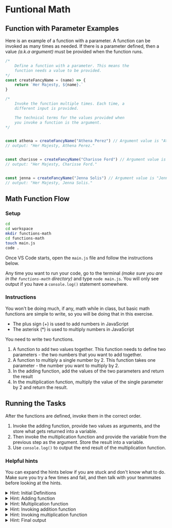 # Funtional Math

## Function with Parameter Examples

Here is an example of a function with a parameter. A function can be invoked as many times as needed. If there is a parameter defined, then a value _(a.k.a argument)_ must be provided when the function runs.

```js
/*
    Define a function with a parameter. This means the
    function needs a value to be provided.
*/
const createFancyName = (name) => {
    return `Her Majesty, ${name}.`
}

/*
    Invoke the function multiple times. Each time, a
    different input is provided.

    The technical terms for the values provided when
    you invoke a function is the argument.
*/


const athena = createFancyName("Athena Perez") // Argument value is "Athena Perez"
// output: "Her Majesty, Athena Perez."


const charisse = createFancyName("Charisse Ford") // Argument value is "Charisse Ford"
// output: "Her Majesty, Charisse Ford."


const jenna = createFancyName("Jenna Solis") // Argument value is "Jenna Solis"
// output: "Her Majesty, Jenna Solis."
```

## Math Function Flow

### Setup

```sh
cd
cd workspace
mkdir functions-math
cd functions-math
touch main.js
code .
```

Once VS Code starts, open the `main.js` file and follow the instructions below.

Any time you want to run your code, go to the terminal _(make sure you are in the `functions-math` directory)_ and type `node main.js`. You will only see output if you have a `console.log()` statement somewhere.

### Instructions

You won't be doing much, if any, math while in class, but basic math functions are simple to write, so you will be doing that in this exercise.

* The plus sign (+) is used to add numbers in JavaScript
* The asterisk (*) is used to multiply numbers in JavaScript

You need to write two functions.

1. A function to add two values together. This function needs to define two parameters - the two numbers that you want to add together.
2. A function to multiply a single number by 2. This function takes one parameter - the number you want to multiply by 2.
3. In the adding function, add the values of the two parameters and return the result
4. In the multiplication function, multiply the value of the single parameter by 2 and return the result.

## Running the Tasks

After the functions are defined, invoke them in the correct order.

1. Invoke the adding function, provide two values as arguments, and the store what gets returned into a variable.
2. Then invoke the multiplication function and provide the variable from the previous step as the argument. Store the result into a variable.
3. Use `console.log()` to output the end result of the multiplication function.


### Helpful hints

You can expand the hints below if you are stuck and don't know what to do. Make sure you try a few times and fail, and then talk with your teammates before looking at the hints.

<details>
    <summary>Hint: Initial Definitions</summary>

    const add = (firstNumber, secondNumber) => {

    }

    const multiplyByTwo = (numberToMultiply) => {

    }
</details>


<details>
    <summary>Hint: Adding function</summary>

    const add = (firstNumber, secondNumber) => {
        const sum = firstNumber + secondNumber

        return sum
    }
</details>

<details>
    <summary>Hint: Multiplication function</summary>

    const multiplyByTwo = (numberToMultiply) => {
        const product = numberToMultiply * 2

        return product
    }
</details>

<details>
    <summary>Hint: Invoking addition function</summary>

    const addedNumbers = add(10, 51)
</details>

<details>
    <summary>Hint: Invoking multiplication function</summary>

    const doubledNumber = multiplyByTwo(addedNumbers)
</details>

<details>
    <summary>Hint: Final output</summary>

    console.log(doubledNumber)
</details>
